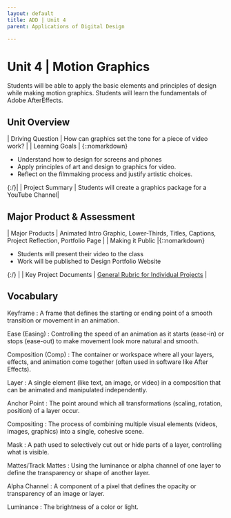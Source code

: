 ```yaml
---
layout: default
title: ADD | Unit 4
parent: Applications of Digital Design

---
```

# Unit 4 | Motion Graphics
Students will be able to apply the basic elements and principles of design while making motion graphics. Students will learn the fundamentals of Adobe AfterEffects.

## Unit Overview

| Driving Question | How can graphics set the tone for a piece of video work? |
| Learning Goals | {::nomarkdown}<ul><li>Understand how to design for screens and phones</li><li>Apply principles of art and design to graphics for video.</li><li>Reflect on the filmmaking process and justify artistic choices.</li></ul>{:/}|
| Project Summary | Students will create a graphics package for a YouTube Channel|


## Major Product & Assessment

| Major Products | Animated Intro Graphic, Lower-Thirds, Titles, Captions, Project Reflection, Portfolio Page |
| Making it Public |{::nomarkdown}<ul><li> Students will present their video to the class</li><li>Work will be published to Design Portfolio Website</li></ul>{:/} | 
| Key Project Documents | [General Rubric for Individual Projects]() |

## Vocabulary

Keyframe
: A frame that defines the starting or ending point of a smooth transition or movement in an animation.

Ease (Easing)
: Controlling the speed of an animation as it starts (ease-in) or stops (ease-out) to make movement look more natural and smooth.

Composition (Comp)
: The container or workspace where all your layers, effects, and animation come together (often used in software like After Effects).

Layer
: A single element (like text, an image, or video) in a composition that can be animated and manipulated independently.

Anchor Point
: The point around which all transformations (scaling, rotation, position) of a layer occur.

Compositing
: The process of combining multiple visual elements (videos, images, graphics) into a single, cohesive scene.

Mask
: A path used to selectively cut out or hide parts of a layer, controlling what is visible.

Mattes/Track Mattes
: Using the luminance or alpha channel of one layer to define the transparency or shape of another layer.

Alpha Channel
: A component of a pixel that defines the opacity or transparency of an image or layer.

Luminance
: The brightness of a color or light.


